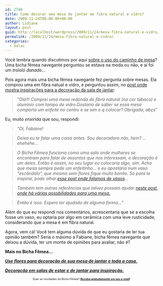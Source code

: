 ```yaml
---
id: 2740
title: Como decorar uma mesa de jantar em fibra natural e vidro?
date: 2009-11-24T00:00:00+00:00
author: Lidiane
layout: post
guid: http://localhost/wordpress/2009/11/24/mesa-fibra-natural-e-vidro/
permalink: /2009/11/24/mesa-fibra-natural-e-vidro/
categories:
  - Salas
---
```

Você lembra quando discutimos por aqui [sobre o uso do caminho de mesa](http://www.trololodemulher.com.br/2009/11/05/caminho-de-mesa-em-mesa-de-vidro-usar-ou-no/)? Uma bicha fêmea navegante perguntou se estava na moda ou não, e aí foi um _trololó danado_…

Pois agora mais uma bicha fêmea navegante fez pergunta sobre mesas. Ela comprou uma em fibra natual e vidro, e perguntou assim, no [post onde mostra inspirações para a decoração da sala de jantar](http://www.trololodemulher.com.br/2009/02/18/sala-de-jantar-olhando-alm-do-enfeite-da-mesa/):

> “_Olá!!! Comprei uma mesa redonda de fibra natural (na cor tabaco) e aluminio com tampo de vidro.Gostaria de saber se essa mesa comporta um enfeite no centro e se sim o q colocar? Obrigada, abçs_”

Eu, muito _enxirida_ que sou, respondi:

> _“Oi, Fabiane!_

> _Deixa eu te falar uma coisa antes. Sou decoradora não, hein? &#8230;ehehehe&#8230;_

> _O Bicha Fêmea funciona como uma sala onde mulheres se encontram para falar de assuntos que nos interessam, e decoração é um deles. Então é assim, no seu lugar eu colocaria algo, sim. Acho que mesa sempre pede um enfeitinho&#8230; e eu apostaria num vaso “escândalo”, que mesmo sem flores fique muito bonito. Só para te inspirar, pode olhar_ [_esse post onde falamos de vasos_](http://www.trololodemulher.com.br/2009/10/16/as-flores-e-folhas-que-enfeitam-mais-que-a-casa/)_&#8230;_ 

> _Também tem outras referências que talvez possam ajudar_ [_neste post, onde há várias possbilidades para uma mesa._](http://www.trololodemulher.com.br/2009/02/11/alternativas-para-decorar-uma-mesa-de-jantar/)

> _Então é isso. Espero ter ajudado de alguma forma&#8230;”_

Além do que eu respondi nos comentários, acrescentaria que se a escolha fosse um vaso, eu optaria por algo em cerâmica com uma leve rusticidade, considerando que a mesa é em fibra natural.

Agora, vem cá! Você tem alguma dúvida de que eu gostaria de ler tua opinião também? Seria o máximo a Fabiane, bicha fêmea navegante que deixou a dúvida, ter um monte de opiniões para avaliar, não é?

**Mais no Bicha Fêmea…**

[**_Use flores para decoração de sua mesa de jantar e toda a casa._**](http://www.trololodemulher.com.br/2009/10/16/as-flores-e-folhas-que-enfeitam-mais-que-a-casa/)

[**_Decoração em salas de estar e de jantar para inspiração._**](http://www.trololodemulher.com.br/2009/04/12/salas-de-estar-e-de-jantar-sofisticadas-para-inspirao/)

<p style="text-align: center;">
  <span style="font-size: xx-small;">Quer as novidades do Bicha Fêmea? <strong><em><a href="http://feedburner.google.com/fb/a/mailverify?uri=blogbichafemea&loc=pt_BR">Receba gratuitamente em seu e-mail</a></em></strong>!</span>
</p>